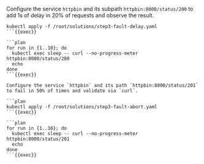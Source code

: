 Configure the service `httpbin` and its subpath `httpbin:8000/status/200` to add 1s of delay in 20% of requests and observe the result.

```plan
kubectl apply -f /root/solutions/step3-fault-delay.yaml
```{{exec}}

```plan
for run in {1..10}; do
  kubectl exec sleep -- curl --no-progress-meter httpbin:8000/status/200
  echo
done
```{{exec}}

Configure the service `httpbin` and its path `httpbin:8000/status/201` to fail in 50% of times and validate via `curl`.

```plan
kubectl apply -f /root/solutions/step3-fault-abort.yaml
```{{exec}}

```plan
for run in {1..10}; do
  kubectl exec sleep -- curl --no-progress-meter httpbin:8000/status/201
  echo
done
```{{exec}}